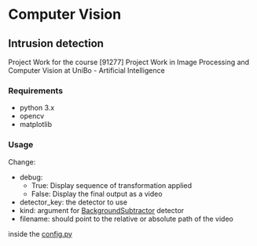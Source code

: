 # Computer Vision
## Intrusion detection
Project Work for the course [91277] Project Work in Image Processing and Computer Vision at UniBo - Artificial Intelligence

### Requirements
- python 3.x
- opencv
- matplotlib

### Usage
Change:
- debug:
    - True: Display sequence of transformation applied
    - False: Display the final output as a video
- detector_key: the detector to use
- kind: argument for [BackgroundSubtractor](core.detectors.BackgroundSubtractor) detector
- filename: should point to the relative or absolute path of the video

inside the [config.py](config.py)


